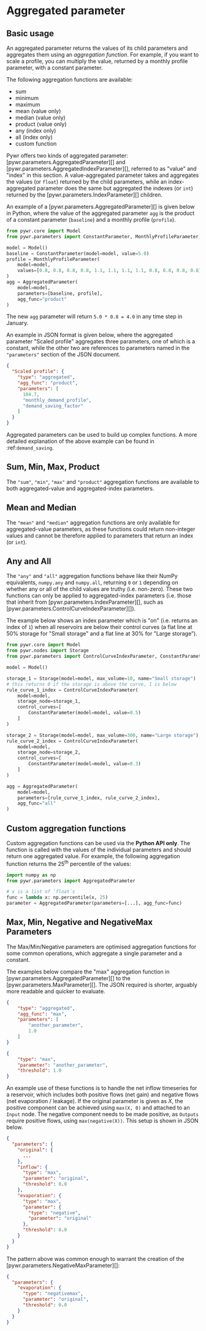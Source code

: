 # Aggregated parameter

## Basic usage
An aggregated parameter returns the values of its child parameters and aggregates them using an 
*aggregation function*. For example, if you want to scale a profile, you can multiply the value, 
returned by a monthly profile parameter, with a constant parameter.

The following aggregation functions are available: 

- sum
- minimum
- maximum
- mean (value only)
- median (value only)
- product (value only)
- any (index only)
- all (index only)
- custom function

Pywr offers two kinds of aggregated parameter: [pywr.parameters.AggregatedParameter][] and  [pywr.parameters.AggregatedIndexParameter][], 
referred to as "value" and "index" in this section. A value-aggregated parameter takes and aggregates the values (or `float`)
returned by the child parameters, while an index-aggregated parameter does the same but aggregated the indexes (or `int`)
returned by the [pywr.parameters.IndexParameter][] children.

An example of a [pywr.parameters.AggregatedParameter][] is given below in Python, where the value of
the aggregated parameter `agg` is the product of a constant parameter (`baseline`) and a monthly profile (`profile`).

```python
from pywr.core import Model
from pywr.parameters import ConstantParameter, MonthlyProfileParameter, AggregatedParameter

model = Model()
baseline = ConstantParameter(model=model, value=5.0)
profile = MonthlyProfileParameter(
    model=model,
    values=[0.8, 0.8, 0.8, 0.8, 1.1, 1.1, 1.1, 1.1, 0.8, 0.8, 0.8, 0.8]
)
agg = AggregatedParameter(
    model=model,
    parameters=[baseline, profile],
    agg_func="product"
)
```
The new `agg` parameter will return `5.0 * 0.8 = 4.0` in any time step in January.

An example in JSON format is given below, where the aggregated parameter "Scaled profile" aggregates three parameters, one of
which is a constant, while the other two are references to parameters named in the `"parameters"` section of the JSON
document.

```json
{
  "Scaled profile": {
    "type": "aggregated",
    "agg_func": "product",
    "parameters": [
      104.7,
      "monthly_demand_profile",
      "demand_saving_factor"
    ]
  }
}
```

Aggregated parameters can be used to build up complex functions. A more detailed explanation of the 
above example can be found in :ref:`demand_saving`.

## Sum, Min, Max, Product
The `"sum"`, `"min"`, `"max"` and `"product"` aggregation functions are available to both aggregated-value and aggregated-index parameters.

## Mean and Median
The `"mean"` and `"median"` aggregation functions are only available for aggregated-value parameters, as these functions
could return non-integer values and cannot be therefore applied to parameters that return an index (or `int`).

## Any and All
The `"any"` and `"all"` aggregation functions behave like their NumPy equivalents, `numpy.any` and `numpy.all`, 
returning `0` or `1` depending on whether any or all of the child values are truthy (i.e. non-zero). These two
functions can only be applied to aggregated-index parameters (i.e. those that inherit 
from [pywr.parameters.IndexParameter][], such as [pywr.parameters.ControlCurveIndexParameter][]). 

The example below shows an index parameter which is "on" (i.e. returns an index of `1`) when all reservoirs are 
below their control curves (a flat line at 50% storage for "Small storage" and a flat line at 30% for "Large storage").

```python
from pywr.core import Model
from pywr.nodes import Storage
from pywr.parameters import ControlCurveIndexParameter, ConstantParameter, AggregatedParameter

model = Model()

storage_1 = Storage(model=model, max_volume=10, name="Small storage")
# this returns 0 if the storage is above the curve, 1 is below
rule_curve_1_index = ControlCurveIndexParameter(
    model=model,
    storage_node=storage_1, 
    control_curves=[
        ConstantParameter(model=model, value=0.5)
    ]
)

storage_2 = Storage(model=model, max_volume=300, name="Large storage")
rule_curve_2_index = ControlCurveIndexParameter(
    model=model,
    storage_node=storage_2, 
    control_curves=[
        ConstantParameter(model=model, value=0.3)
    ]
)

agg = AggregatedParameter(
    model=model,
    parameters=[rule_curve_1_index, rule_curve_2_index],
    agg_func="all"
)
```

## Custom aggregation functions
Custom aggregation functions can be used via the **Python API only**. The function is called with the values 
of the individual parameters and should return one aggregated value. For example, the following aggregation
function returns the 25<sup>th</sup> percentile of the values:

```python
import numpy as np
from pywr.parameters import AggregatedParameter

# x is a list of `float`s
func = lambda x: np.percentile(x, 25)
parameter = AggregatedParameter(parameters=[...], agg_func=func)
```

## Max, Min, Negative and NegativeMax Parameters
The Max/Min/Negative parameters are optimised aggregation functions for some common operations, 
which aggregate a single parameter and a constant.

The examples below compare the "max" aggregation function in [pywr.parameters.AggregatedParameter][] to the
[pywr.parameters.MaxParameter][]. 
The JSON required is shorter, arguably more readable and quicker to evaluate.

```json
{
    "type": "aggregated",
    "agg_func": "max",
    "parameters": [
        "another_parameter",
        1.0
    ]
}
```

```json
{
    "type": "max",
    "parameter": "another_parameter",
    "threshold": 1.0
}
```

An example use of these functions is to handle the net inflow timeseries for a reservoir, which includes both
positive flows (net gain) and negative flows (net evaporation / leakage). If the original parameter is given 
as *X*, the positive component can be achieved using `max(X, 0)` and attached to an `Input` node. 
The negative component needs to be made positive, as `Outputs` require positive flows, 
using `max(negative(X))`. This setup is shown in JSON below.

```json
{
  "parameters": {
    "original": {
      ...
    },
    "inflow": {
      "type": "max",
      "parameter": "original",
      "threshold": 0.0
    },
    "evaporation": {
      "type": "max",
      "parameter": {
        "type": "negative",
        "parameter": "original"
      },
      "threshold": 0.0
    }
  }
}
```

The pattern above was common enough to warrant the creation of the [pywr.parameters.NegativeMaxParameter][]:

```json
{
  "parameters": {
    "evaporation": {
      "type": "negativemax",
      "parameter": "original",
      "threshold": 0.0
    }
  }
}
```